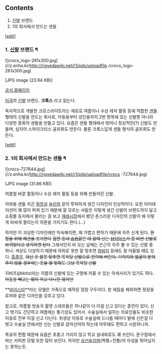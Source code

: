 ## Contents

    

1. [신발](%EC%8B%A0%EB%B0%9C.md) 브랜드 
2. 1의 회사에서 만드는 샌들 

[[edit](http://rigvedawiki.net/r1/wiki.php/crocs?action=edit&section=1)]

### 1. [신발](%EC%8B%A0%EB%B0%9C.md) 브랜드 ¶

![crocs_logo-261x300.jpg](//z.enha.kr/http://rigvedawiki.net/r1/pds/uploadfile
/crocs_logo-261x300.jpg)

[JPG image (23.94 KB)]

  
[공식 홈페이지](http://www.crocs.co.kr/kr_ko/)

  

[미국](%EB%AF%B8%EA%B5%AD.md)의 [신발](%EC%8B%A0%EB%B0%9C.md) 브랜드. **크록스** 라고
읽는다.

  

독자적으로 개발한 크로스라이트라는 재료로 여름이나 수상 레저 활동 등에 적합한 [샌들](%EC%83%8C%EB%93%A4.md) 형태의
신발을 만드는 회사로, 아동용부터 성인용까지 2번 항목에 있는 신발뿐 아니라 다양한 종류의 샌들을 만들고 있다. 요즘은 샌들 형태에서 벗어나
정상적인(?) 신발도 만들며, 심지어 스파이크리스 골프화도 만든다. 물론 크록스답게 샌들 형식의 골프화도 만든다.

  

[[edit](http://rigvedawiki.net/r1/wiki.php/crocs?action=edit&section=2)]

### 2. 1의 회사에서 만드는 샌들 ¶

![crocs-727644.jpg](//z.enha.kr/http://rigvedawiki.net/r1/pds/uploadfile/crocs
-727644.jpg)

[JPG image (31.86 KB)]

  

여름철 바깥 활동이나 수상 레저 활동 등을 위해 만들어진 신발.

  

야외용 샌들 치곤 [화장실](%ED%99%94%EC%9E%A5%EC%8B%A4.md)
[슬리퍼](%EC%8A%AC%EB%A6%AC%ED%8D%BC.md) 같이 투박하게 생긴 디자인이 인상적이다. 또한 이미테이션이 꽤 많이
퍼져 있기 때문에 잘 모르는 사람은 이렇게 생긴 신발이 브랜드까지 달고 쇼핑몰 등지에서 팔리는 걸 보고
[재래시장](%EC%9E%AC%EB%9E%98%EC%8B%9C%EC%9E%A5.md)에서 봤던 촌스러운 디자인의 신발이 왜 이렇게
비싸게 팔리는지 의문을 가지기도 한다.(...)

  

하지만 이 괴상한 디자인에만 익숙해지면, 꽤 가볍고 편하기 때문에 자주 신게 된다. <del>편함을 위해 패션을 포기한다</del>
<del>잠깐 동네 [슈퍼](%EC%8A%88%ED%8D%BC%EB%A7%88%EC%BC%93.md)같은 데 갈때 신는
[삼디다스](%EC%82%BC%EB%94%94%EB%8B%A4%EC%8A%A4.md)가 좀 비싼 신발로 바뀌었다고 생각하면
된다</del> 그래서인지 비 오는 날에는 은근히 자주 볼 수 있는 신발 중 하나. 색상도 다양하기 때문에 의외로 옷만 잘 맞추면
[청바지](%EC%B2%AD%EB%B0%94%EC%A7%80.md) 등에도 잘 어울릴 때도 있다.
[흠좀무](%ED%9D%A0%EC%A2%80%EB%AC%B4.md). <del>대신 옷 잘못 맞추면 목욕탕 신발으로 전락해 버린다.
기럭지와 얼굴이 받혀주지 않을 경우에는 옷을 잘 맞춰도 그냥 목욕탕 신발</del>

  

지비츠(jibbitz)라는 이름의 신발에 있는 구멍에 끼울 수 있는 악세사리가 있기도 하다. <del>아동용 빼고는 많이 끼고 다니진
않지만</del>

  

**[바리스타](%EB%B0%94%EB%A6%AC%EC%8A%A4%ED%83%80.md)**라는 모델은 가죽으로 제작된 정장 구두이다. 창 재질을 제외하면 정장용 로퍼와 같은 디자인을 갖추고 있다.

  

참고로, 여름철 방송국 촬영 스태프들은 하나같이 다 이걸 신고 있다는 증언이 있다. 신고 벗기도 간단하고 여름에는 통기성도 있어서.
수술실에서 일하는 의료인들도 비슷한 이유로 전부 이걸 신고 다닌다. 위생상 이유로 수술실에 드나들 때마다 발에 신은걸 다 벗고 수술실
안에서만 신는 신발로 갈아신어야 하는데 아무래도 편하고 시원하니까.

  

특유의 편함 때문에 요즘은 초중고 가리지 않고 학교 실내화로도 꽤 쓰인다. 문구점에서 파는 카피판 모델 또한 많이 보인다. 하지만
[삼선슬리퍼](%EC%82%BC%EC%84%A0%EC%8A%AC%EB%A6%AC%ED%8D%BC.md)(짝퉁+진퉁)의 아성을 뛰어넘지는
못하는듯.

